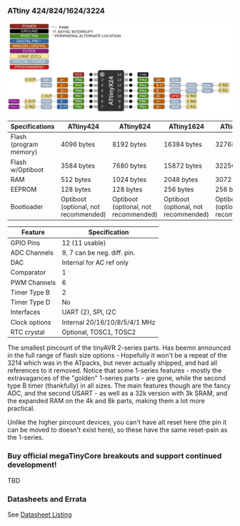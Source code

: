 ### ATtiny 424/824/1624/3224
![x24 Pin Mapping](ATtiny_x24.gif "Arduino Pin Mapping for ATtiny x24")

 Specifications |  ATtiny424|  ATtiny824  |  ATtiny1624  |    ATtiny3224
------------ | ------------- | ------------- | ------------- | -------------
Flash (program memory)   | 4096 bytes | 8192 bytes | 16384 bytes | 32768 bytes
Flash w/Optiboot   | 3584 bytes | 7680 bytes | 15872 bytes | 32256 bytes
RAM  | 512 bytes | 1024 bytes | 2048 bytes | 3072 bytes
EEPROM | 128 bytes | 128 bytes | 256 bytes | 256 bytes
Bootloader | Optiboot (optional, not recommended) | Optiboot (optional, not recommended)| Optiboot (optional, not recommended) | Optiboot (optional, not recommended)

Feature   | Specification  |
----------|----------------|
GPIO Pins | 12 (11 usable) | 
ADC Channels | 9, 7 can be neg. diff. pin. |
DAC | Internal for AC ref only| 
Comparator | 1 |
PWM Channels | 6 |
Timer Type B | 2 |
Timer Type D | No |
Interfaces | UART (2), SPI, I2C |
Clock options | Internal 20/16/10/8/5/4/1 MHz |
RTC crystal   | Optional, TOSC1, TOSC2 |

The smallest pincount of the tinyAVR 2-series parts. Has beemn announced in the full range of flash size options - Hopefully it won't be a repeat of the 3214 which was in the ATpacks, but never actually shipped, and had all references to it removed. Notice that some 1-series features - mostly the extravagances of the "golden" 1-series parts - are gone, while the second type B timer (thankfully) in all sizes. The main features though are the fancy ADC, and the second USART - as well as a 32k version with 3k SRAM, and the expanded RAM on the 4k and 8k parts, making them a lot more practical. 

Unlike the higher pincount devices, you can't have alt reset here (the pin it can be moved to doesn't exist here), so these have the same reset-pain as the 1-series. 

### Buy official megaTinyCore breakouts and support continued development!
TBD

### Datasheets and Errata
See [Datasheet Listing](Datasheets.md)
